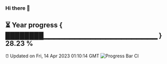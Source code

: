### Hi there 👋
⏳ Year progress { ████████▁▁▁▁▁▁▁▁▁▁▁▁▁▁▁▁▁▁▁▁▁▁ } 28.23 %
---
⏰ Updated on Fri, 14 Apr 2023 01:10:14 GMT
![Progress Bar CI](https://github.com/liununu/liununu/workflows/Progress%20Bar%20CI/badge.svg)
